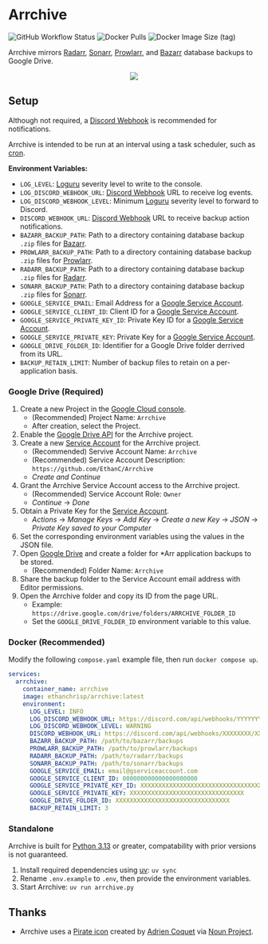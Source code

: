 # Arrchive

![GitHub Workflow Status](https://img.shields.io/github/actions/workflow/status/EthanC/Arrchive/ci.yaml?branch=main) ![Docker Pulls](https://img.shields.io/docker/pulls/ethanchrisp/Arrchive?label=Docker%20Pulls) ![Docker Image Size (tag)](https://img.shields.io/docker/image-size/ethanchrisp/arrchive/latest?label=Docker%20Image%20Size)

Arrchive mirrors [Radarr](https://github.com/Radarr/Radarr), [Sonarr](https://github.com/Sonarr/Sonarr), [Prowlarr](https://github.com/Prowlarr/Prowlarr), and [Bazarr](https://github.com/morpheus65535/bazarr) database backups to Google Drive.

<p align="center">
    <img src="https://i.imgur.com/jmLZ8gY.png" draggable="false">
</p>

## Setup

Although not required, a [Discord Webhook](https://support.discord.com/hc/en-us/articles/228383668-Intro-to-Webhooks) is recommended for notifications.

Arrchive is intended to be run at an interval using a task scheduler, such as [cron](https://crontab.guru/).

**Environment Variables:**

-   `LOG_LEVEL`: [Loguru](https://loguru.readthedocs.io/en/stable/api/logger.html) severity level to write to the console.
-   `LOG_DISCORD_WEBHOOK_URL`: [Discord Webhook](https://support.discord.com/hc/en-us/articles/228383668-Intro-to-Webhooks) URL to receive log events.
-   `LOG_DISCORD_WEBHOOK_LEVEL`: Minimum [Loguru](https://loguru.readthedocs.io/en/stable/api/logger.html) severity level to forward to Discord.
-   `DISCORD_WEBHOOK_URL`: [Discord Webhook](https://support.discord.com/hc/en-us/articles/228383668-Intro-to-Webhooks) URL to receive backup action notifications.
-   `BAZARR_BACKUP_PATH`: Path to a directory containing database backup `.zip` files for [Bazarr](https://github.com/morpheus65535/bazarr).
-   `PROWLARR_BACKUP_PATH`: Path to a directory containing database backup `.zip` files for [Prowlarr](https://github.com/Prowlarr/Prowlarr).
-   `RADARR_BACKUP_PATH`: Path to a directory containing database backup `.zip` files for [Radarr](https://github.com/Radarr/Radarr).
-   `SONARR_BACKUP_PATH`: Path to a directory containing database backup `.zip` files for [Sonarr](https://github.com/Sonarr/Sonarr).
-   `GOOGLE_SERVICE_EMAIL`: Email Address for a [Google Service Account](https://console.cloud.google.com/projectselector/iam-admin/serviceaccounts).
-   `GOOGLE_SERVICE_CLIENT_ID`: Client ID for a [Google Service Account](https://console.cloud.google.com/projectselector/iam-admin/serviceaccounts).
-   `GOOGLE_SERVICE_PRIVATE_KEY_ID`: Private Key ID for a [Google Service Account](https://console.cloud.google.com/projectselector/iam-admin/serviceaccounts).
-   `GOOGLE_SERVICE_PRIVATE_KEY`: Private Key for a [Google Service Account](https://console.cloud.google.com/projectselector/iam-admin/serviceaccounts).
-   `GOOGLE_DRIVE_FOLDER_ID`: Identifier for a Google Drive folder derrived from its URL.
-   `BACKUP_RETAIN_LIMIT`: Number of backup files to retain on a per-application basis.

### Google Drive (Required)

1. Create a new Project in the [Google Cloud console](https://console.developers.google.com/iam-admin/projects).
    - (Recommended) Project Name: `Arrchive`
    - After creation, select the Project.
2. Enable the [Google Drive API](https://console.cloud.google.com/apis/library/drive.googleapis.com) for the Arrchive project.
3. Create a new [Service Account](https://console.cloud.google.com/projectselector/iam-admin/serviceaccounts/create?walkthrough_id=iam--create-service-account#step_index=1) for the Arrchive project.
    - (Recommended) Servive Account Name: `Arrchive`
    - (Recommended) Service Account Description: `https://github.com/EthanC/Arrchive`
    - _Create and Continue_
4. Grant the Arrchive Service Account access to the Arrchive project.
    - (Recommended) Service Account Role: `Owner`
    - _Continue_ -> _Done_
5. Obtain a Private Key for the [Service Account](https://console.cloud.google.com/projectselector/iam-admin/serviceaccounts).
    - _Actions_ -> _Manage Keys_ -> _Add Key_ -> _Create a new Key_ -> _JSON_ -> _Private Key saved to your Computer_
6. Set the corresponding environment variables using the values in the JSON file.
7. Open [Google Drive](https://drive.google.com/) and create a folder for \*Arr application backups to be stored.
    - (Recommended) Folder Name: `Arrchive`
8. Share the backup folder to the Service Account email address with Editor permissions.
9. Open the Arrchive folder and copy its ID from the page URL.
    - Example: `https://drive.google.com/drive/folders/ARRCHIVE_FOLDER_ID`
    - Set the `GOOGLE_DRIVE_FOLDER_ID` environment variable to this value.

### Docker (Recommended)

Modify the following `compose.yaml` example file, then run `docker compose up`.

```yaml
services:
  arrchive:
    container_name: arrchive
    image: ethanchrisp/arrchive:latest
    environment:
      LOG_LEVEL: INFO
      LOG_DISCORD_WEBHOOK_URL: https://discord.com/api/webhooks/YYYYYYYY/YYYYYYYY
      LOG_DISCORD_WEBHOOK_LEVEL: WARNING
      DISCORD_WEBHOOK_URL: https://discord.com/api/webhooks/XXXXXXXX/XXXXXXXX
      BAZARR_BACKUP_PATH: /path/to/bazarr/backups
      PROWLARR_BACKUP_PATH: /path/to/prowlarr/backups
      RADARR_BACKUP_PATH: /path/to/radarr/backups
      SONARR_BACKUP_PATH: /path/to/sonarr/backups
      GOOGLE_SERVICE_EMAIL: email@gserviceaccount.com
      GOOGLE_SERVICE_CLIENT_ID: 000000000000000000000
      GOOGLE_SERVICE_PRIVATE_KEY_ID: XXXXXXXXXXXXXXXXXXXXXXXXXXXXXXXXXXXXXXXX
      GOOGLE_SERVICE_PRIVATE_KEY: XXXXXXXXXXXXXXXXXXXXXXXXXXXXXXXX
      GOOGLE_DRIVE_FOLDER_ID: XXXXXXXXXXXXXXXXXXXXXXXXXXXXXXXX
      BACKUP_RETAIN_LIMIT: 3
```

### Standalone

Arrchive is built for [Python 3.13](https://www.python.org/) or greater, compatability with prior versions is not guaranteed.

1. Install required dependencies using [uv](https://github.com/astral-sh/uv): `uv sync`
2. Rename `.env.example` to `.env`, then provide the environment variables.
3. Start Arrchive: `uv run arrchive.py`

## Thanks

-   Arrchive uses a [Pirate icon](https://thenounproject.com/icon/pirate-3201839/) created by [Adrien Coquet](https://thenounproject.com/creator/coquet_adrien/) via [Noun Project](https://thenounproject.com/).
